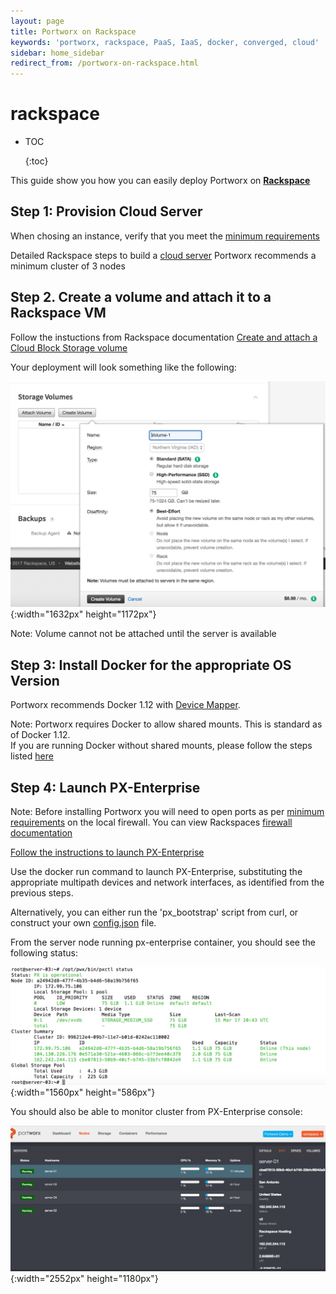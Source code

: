 ```yaml
---
layout: page
title: Portworx on Rackspace
keywords: 'portworx, rackspace, PaaS, IaaS, docker, converged, cloud'
sidebar: home_sidebar
redirect_from: /portworx-on-rackspace.html
---
```


# rackspace

* TOC

  {:toc}

This guide show you how you can easily deploy Portworx on [**Rackspace**](http://https://www.rackspace.com/login)

## Step 1: Provision Cloud Server

When chosing an instance, verify that you meet the [minimum requirements](https://github.com/venkatpx/px-docs/tree/3f39ba94d6d6d91385dcd6792eb6da61d0016b4d/getting-started/px-enterprise.html#step-1-verify-requirements)

Detailed Rackspace steps to build a [cloud server](https://support.rackspace.com/how-to/create-a-cloud-server/) Portworx recommends a minimum cluster of 3 nodes

## Step 2. Create a volume and attach it to a Rackspace VM

Follow the instuctions from Rackspace documentation [Create and attach a Cloud Block Storage volume](https://support.rackspace.com/how-to/create-and-attach-a-cloud-block-storage-volume/)

Your deployment will look something like the following:

![Add Block Storage](../.gitbook/assets/rackspace-add-disk.png){:width="1632px" height="1172px"}

Note: Volume cannot not be attached until the server is available

## Step 3: Install Docker for the appropriate OS Version

Portworx recommends Docker 1.12 with [Device Mapper](https://docs.docker.com/engine/userguide/storagedriver/device-mapper-driver/#/configure-docker-with-devicemapper).

Note: Portworx requires Docker to allow shared mounts. This is standard as of Docker 1.12.  
If you are running Docker without shared mounts, please follow the steps listed [here](https://github.com/venkatpx/px-docs/tree/3f39ba94d6d6d91385dcd6792eb6da61d0016b4d/knowledgebase/shared-mount-propogation.html)

## Step 4: Launch PX-Enterprise

Note: Before installing Portworx you will need to open ports as per [minimum requirements](https://github.com/venkatpx/px-docs/tree/3f39ba94d6d6d91385dcd6792eb6da61d0016b4d/getting-started/px-enterprise.html#step-1-verify-requirements) on the local firewall. You can view Rackspaces [firewall documentation](https://support.rackspace.com/how-to/open-ports-in-the-linux-firewall-to-access-pop-and-imap-mail-servers/)

[Follow the instructions to launch PX-Enterprise](https://github.com/venkatpx/px-docs/tree/3f39ba94d6d6d91385dcd6792eb6da61d0016b4d/getting-started/px-enterprise.html)

Use the docker run command to launch PX-Enterprise, substituting the appropriate multipath devices and network interfaces, as identified from the previous steps.

Alternatively, you can either run the 'px\_bootstrap' script from curl, or construct your own [config.json](https://github.com/venkatpx/px-docs/tree/3f39ba94d6d6d91385dcd6792eb6da61d0016b4d/control/config-json.html) file.

From the server node running px-enterprise container, you should see the following status:

![PX-Cluster on Azure](../.gitbook/assets/rackspace-pxctl-status.png){:width="1560px" height="586px"}

You should also be able to monitor cluster from PX-Enterprise console:

![Rackspace-Cluster on Lighthouse](../.gitbook/assets/rackspace-cluster-on-lighthouse-updated.png){:width="2552px" height="1180px"}

